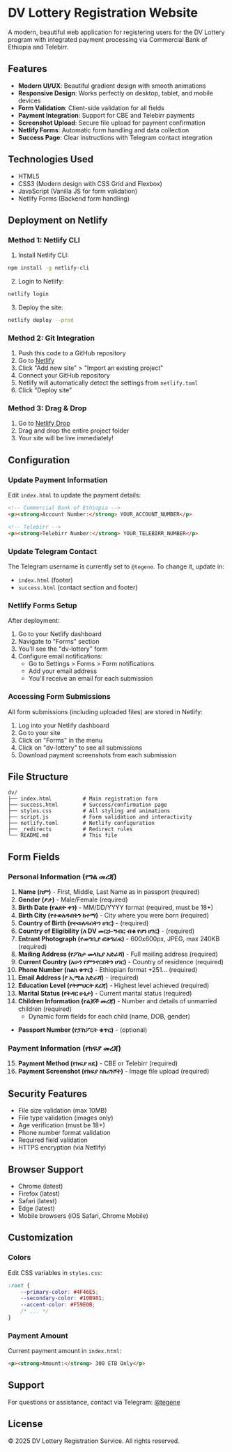 # DV Lottery Registration Website

A modern, beautiful web application for registering users for the DV Lottery program with integrated payment processing via Commercial Bank of Ethiopia and Telebirr.

## Features

- **Modern UI/UX**: Beautiful gradient design with smooth animations
- **Responsive Design**: Works perfectly on desktop, tablet, and mobile devices
- **Form Validation**: Client-side validation for all fields
- **Payment Integration**: Support for CBE and Telebirr payments
- **Screenshot Upload**: Secure file upload for payment confirmation
- **Netlify Forms**: Automatic form handling and data collection
- **Success Page**: Clear instructions with Telegram contact integration

## Technologies Used

- HTML5
- CSS3 (Modern design with CSS Grid and Flexbox)
- JavaScript (Vanilla JS for form validation)
- Netlify Forms (Backend form handling)

## Deployment on Netlify

### Method 1: Netlify CLI

1. Install Netlify CLI:
```bash
npm install -g netlify-cli
```

2. Login to Netlify:
```bash
netlify login
```

3. Deploy the site:
```bash
netlify deploy --prod
```

### Method 2: Git Integration

1. Push this code to a GitHub repository
2. Go to [Netlify](https://app.netlify.com)
3. Click "Add new site" > "Import an existing project"
4. Connect your GitHub repository
5. Netlify will automatically detect the settings from `netlify.toml`
6. Click "Deploy site"

### Method 3: Drag & Drop

1. Go to [Netlify Drop](https://app.netlify.com/drop)
2. Drag and drop the entire project folder
3. Your site will be live immediately!

## Configuration

### Update Payment Information

Edit `index.html` to update the payment details:

```html
<!-- Commercial Bank of Ethiopia -->
<p><strong>Account Number:</strong> YOUR_ACCOUNT_NUMBER</p>

<!-- Telebirr -->
<p><strong>Telebirr Number:</strong> YOUR_TELEBIRR_NUMBER</p>
```

### Update Telegram Contact

The Telegram username is currently set to `@tegene`. To change it, update in:
- `index.html` (footer)
- `success.html` (contact section and footer)

### Netlify Forms Setup

After deployment:

1. Go to your Netlify dashboard
2. Navigate to "Forms" section
3. You'll see the "dv-lottery" form
4. Configure email notifications:
   - Go to Settings > Forms > Form notifications
   - Add your email address
   - You'll receive an email for each submission

### Accessing Form Submissions

All form submissions (including uploaded files) are stored in Netlify:
1. Log into your Netlify dashboard
2. Go to your site
3. Click on "Forms" in the menu
4. Click on "dv-lottery" to see all submissions
5. Download payment screenshots from each submission

## File Structure

```
dv/
├── index.html          # Main registration form
├── success.html        # Success/confirmation page
├── styles.css          # All styling and animations
├── script.js           # Form validation and interactivity
├── netlify.toml        # Netlify configuration
├── _redirects          # Redirect rules
└── README.md           # This file
```

## Form Fields

### Personal Information (የግል መረጃ)
1. **Name (ስም)** - First, Middle, Last Name as in passport (required)
2. **Gender (ፆታ)** - Male/Female (required)
3. **Birth Date (የልደት ቀን)** - MM/DD/YYYY format (required, must be 18+)
4. **Birth City (የተወለዱበትን ከተማ)** - City where you were born (required)
5. **Country of Birth (የተወለዱበትን ሀገር)** - (required)
6. **Country of Eligibility (ለ DV መርኃ-ግብር ብቁ የሆነ ሀገር)** - (required)
7. **Entrant Photograph (የመግቢያ ፎቶግራፍ)** - 600x600px, JPEG, max 240KB (required)
8. **Mailing Address (የፖስታ መላኪያ አድራሻ)** - Full mailing address (required)
9. **Current Country (አሁን የምንኖርበትን ሀገር)** - Country of residence (required)
10. **Phone Number (ስልክ ቁጥር)** - Ethiopian format +251... (required)
11. **Email Address (የ ኢሜል አድራሻ)** - (required)
12. **Education Level (የትምህርት ደረጃ)** - Highest level achieved (required)
13. **Marital Status (የትዳር ሁኔታ)** - Current marital status (required)
14. **Children Information (የልጆች መረጃ)** - Number and details of unmarried children (required)
    - Dynamic form fields for each child (name, DOB, gender)
- **Passport Number (የፓስፖርት ቁጥር)** - (optional)

### Payment Information (የክፍያ መረጃ)
15. **Payment Method (የክፍያ ዘዴ)** - CBE or Telebirr (required)
16. **Payment Screenshot (የክፍያ ስክሪንሾት)** - Image file upload (required)

## Security Features

- File size validation (max 10MB)
- File type validation (images only)
- Age verification (must be 18+)
- Phone number format validation
- Required field validation
- HTTPS encryption (via Netlify)

## Browser Support

- Chrome (latest)
- Firefox (latest)
- Safari (latest)
- Edge (latest)
- Mobile browsers (iOS Safari, Chrome Mobile)

## Customization

### Colors

Edit CSS variables in `styles.css`:

```css
:root {
    --primary-color: #4F46E5;
    --secondary-color: #10B981;
    --accent-color: #F59E0B;
    /* ... */
}
```

### Payment Amount

Current payment amount in `index.html`:

```html
<p><strong>Amount:</strong> 300 ETB Only</p>
```

## Support

For questions or assistance, contact via Telegram: [@tegene](https://t.me/tegene)

## License

© 2025 DV Lottery Registration Service. All rights reserved.

